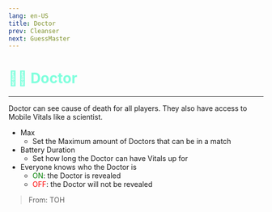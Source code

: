 ```yaml
---
lang: en-US
title: Doctor
prev: Cleanser
next: GuessMaster
---
```


# <font color="#80ffdd">👨‍⚕️ <b>Doctor</b></font> <Badge text="Basic" type="tip" vertical="middle"/>
---

Doctor can see cause of death for all players. They also have access to Mobile Vitals like a scientist.
* Max
  * Set the Maximum amount of Doctors that can be in a match
* Battery Duration
  * Set how long the Doctor can have Vitals up for
* Everyone knows who the Doctor is
  * <font color=green>ON</font>: the Doctor is revealed
  * <font color=red>OFF</font>: the Doctor will not be revealed

> From: TOH